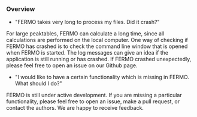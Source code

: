 ### Overview

- "FERMO takes very long to process my files. Did it crash?"

For large peaktables, FERMO can calculate a long time, since all calculations are performed on the local computer. One way of checking if FERMO has crashed is to check the command line window that is opened when FERMO is started. The log messages can give an idea if the application is still running or has crashed. If FERMO crashed unexpectedly, please feel free to open an issue on our Github page. 

- "I would like to have a certain functionality which is missing in FERMO. What should I do?"

FERMO is still under active development. If you are missing a particular functionality, please feel free to open an issue, make a pull request, or contact the authors. We are happy to receive feedback.
